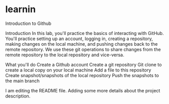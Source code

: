 # learnin
Introduction to Github

Introduction
In this lab, you'll practice the basics of interacting with GitHub. You'll practice setting up an account, logging in, creating a repository, making changes on the local machine, and pushing changes back to the remote repository. We use these git operations to share changes from the remote repository to the local repository and vice-versa.

What you'll do
Create a Github account
Create a git repository
Git clone to create a local copy on your local machine
Add a file to this repository
Create snapshot/snapshots of the local repository
Push the snapshots to the main branch

I am editing the README file. Adding some more details about the project description.

